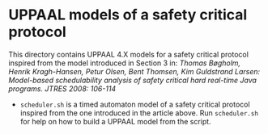 # UPPAAL models of a safety critical protocol

This directory contains UPPAAL 4.X models for a safety critical protocol inspired
from the model introduced in Section 3 in:
*Thomas Bøgholm, Henrik Kragh-Hansen, Petur Olsen, Bent Thomsen, Kim Guldstrand Larsen:
Model-based schedulability analysis of safety critical hard real-time Java programs.
JTRES 2008: 106-114*

- `scheduler.sh` is a timed automaton model of a safety critical protocol
inspired from the one introduced in the article above.
Run `scheduler.sh` for help on how to build a UPPAAL model from the script.
